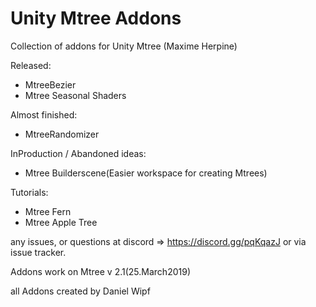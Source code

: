 # Unity Mtree Addons

Collection of addons for Unity Mtree (Maxime Herpine)


Released:
- MtreeBezier
- Mtree Seasonal Shaders

Almost finished:
- MtreeRandomizer

InProduction / Abandoned ideas:
- Mtree Builderscene(Easier workspace for creating Mtrees)

Tutorials:
- Mtree Fern
- Mtree Apple Tree

any issues, or questions at discord => https://discord.gg/pqKqazJ or via issue tracker.


Addons work on Mtree v 2.1(25.March2019)


all Addons created by Daniel Wipf
